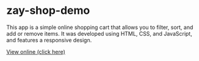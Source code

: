 # zay-shop-demo

This app is a simple online shopping cart that allows you to filter, sort, and add or remove items. It was developed using HTML, CSS, and JavaScript, and features a responsive design.

[View online (click here)](https://ahmad-karimigorji.github.io/zay-shop-demo/)
